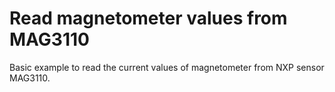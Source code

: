 Read magnetometer values from MAG3110
==========================================================

Basic example to read the current values of magnetometer from NXP sensor MAG3110.
